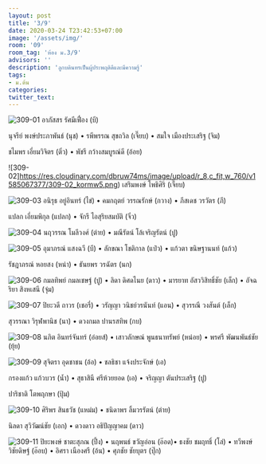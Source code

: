 ```yaml
---
layout: post
title: '3/9'
date: 2020-03-24 T23:42:53+07:00
image: '/assets/img/'
room: '09'
room_tag: 'ห้อง ม.3/9'
advisors: ''
description: 'ลูกบดินทรเป็นผู้ประพฤติดีและมีความรู้'
tags:
- ม.ต้น
categories:
twitter_text:
---
```

![309-01](https://res.cloudinary.com/dbruw74ms/image/upload/r_8,c_fit,w_760/v1585067377/309-01_qurghy.png)
อาภัสสร รัศมีเฟื่อง (บี)

นุจรีย์ พงษ์ประภาพันธ์ (นุช) • รพีพรรณ สุขถวิล (เจี๊ยบ) • สมใจ เมืองประเสริฐ (จิม)

ชไมพร เอี่ยมวิจิตร (ติ๋ว) • พัชรี กว้างสมบูรณ์ดี (อ้อย)

![309-02]https://res.cloudinary.com/dbruw74ms/image/upload/r_8,c_fit,w_760/v1585067377/309-02_kormw5.png)
เสริมพงษ์ โพธิศิริ (เจี๊ยบ)

![309-03](https://res.cloudinary.com/dbruw74ms/image/upload/r_8,c_fit,w_760/v1585067378/309-03_vxn4wh.png)
อนิรุธ อยู่อินทร์ (ไข่) • คมกฤตย์ วรรณรักษ์ (กวาง) • ภีสเดช วรวัตร (ภี)

แปลก เอี่ยมพิกุล (แปลก) • จักรี ไอสุริยสมบัติ (จิ๋ว)

![309-04](https://res.cloudinary.com/dbruw74ms/image/upload/r_8,c_fit,w_760/v1585067378/309-04_ll11cu.png)
นฤวรรณ โมลีวงศ์ (ต่าย) • มณีรัตน์ โล้เจริญรัตน์ (ปู)

![309-05](https://res.cloudinary.com/dbruw74ms/image/upload/r_8,c_fit,w_760/v1585067377/309-05_tohrio.png)
อุมาภรณ์ แสงฉวี (บี) • ลักขณา โชติกาล (แป๋ว) • แก้วตา ขนิษฐานนท์ (แก้ว)

รัชฎาภรณ์ หอยสง (หน่า) • ธันยพร วรฉัตร (นก)

![309-06](https://res.cloudinary.com/dbruw74ms/image/upload/r_8,c_fit,w_760/v1585067377/309-06_tw6shf.png)
กมลทิพย์ กมลเชษฐ์ (ปู) • ลิดา ดิศดไนย (ดาว) • มารยาท อัสววิสิทธิ์ชัย (เล็ก) • อัจฉริยา สิงหเสนี (จุ๋ม)

![309-07](https://res.cloudinary.com/dbruw74ms/image/upload/r_8,c_fit,w_760/v1585067378/309-07_wgjc0g.png)
ปิยะวดี ถาวร (เชอรี่) • วรัญญา วนิชย์วรนันท์ (แอน) • สุวรรณี วงสันต์ (เล็ก)

สุวรรณา วิรุฬพานิช (นา) • ดวงกมล ปานรสทิพ (กบ)

![309-08](https://res.cloudinary.com/dbruw74ms/image/upload/r_8,c_fit,w_760/v1585067379/309-08_fnhkrh.png)
นภิต อินทร์จันทร์ (อ๋อยส์) • เสาวลักษณ์ พูนธนาทรัพย์ (หน่อย) • พรศรี พัฒนพันธ์ชัย (ยุ้ย)

![309-09](https://res.cloudinary.com/dbruw74ms/image/upload/r_8,c_fit,w_760/v1585067381/309-09_dfjpwt.png)
สุจิตรา อุดชาชน (อ้อ) • ชลธิชา แจ้งประจักษ์ (เอ)

กรองแก้ว แก้วบวร (น้ำ) • สุธาสินี ศรีห้วยยอด (เอ) • จริญญา ตันประเสริฐ (ปู)

ปาริชาติ โตพฤกษา (ปุ้ม)

![309-10](https://res.cloudinary.com/dbruw74ms/image/upload/r_8,c_fit,w_760/v1585067380/309-10_qn6xoa.png)
ศิริพร สินธวัช (แหม่ม) • ชนิดาพร ลิ้มวรรัตน์ (ต่าย)

นิลดา สุวิวัฒน์ชัย (เอก) • ดวงดาว อธิปัญญาคม (ดาว)

![309-11](https://res.cloudinary.com/dbruw74ms/image/upload/r_8,c_fit,w_760/v1585067381/309-11_ofj8mv.png)
ปิยะพงษ์ ชาตะสุภณ (ปึ้ง) • นฤพนธ์ ขวัญอ่อน (อ๊อด)• ธงชัย ชมฤทธิ์ (โล่) • ทวีพงษ์ วิชัยดิษฐ์ (อ๊อบ) • อิศรา เนืองศรี (อ้น) • ศุภชัย ชัยบุตร (ปุ๊ก)
